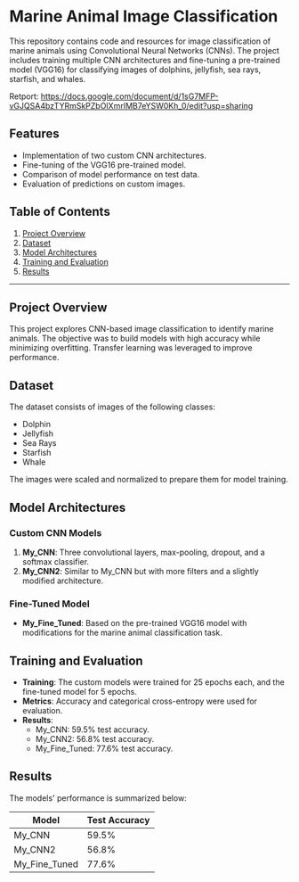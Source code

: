 # Marine Animal Image Classification

This repository contains code and resources for image classification of marine animals using Convolutional Neural Networks (CNNs). The project includes training multiple CNN architectures and fine-tuning a pre-trained model (VGG16) for classifying images of dolphins, jellyfish, sea rays, starfish, and whales.

Retport: https://docs.google.com/document/d/1sG7MFP-vGJQSA4bzTYRmSkPZbOIXmrIMB7eYSW0Kh_0/edit?usp=sharing

## Features

- Implementation of two custom CNN architectures.
- Fine-tuning of the VGG16 pre-trained model.
- Comparison of model performance on test data.
- Evaluation of predictions on custom images.

## Table of Contents

1. [Project Overview](#project-overview)
2. [Dataset](#dataset)
3. [Model Architectures](#model-architectures)
4. [Training and Evaluation](#training-and-evaluation)
5. [Results](#results)
---

## Project Overview

This project explores CNN-based image classification to identify marine animals. The objective was to build models with high accuracy while minimizing overfitting. Transfer learning was leveraged to improve performance.

## Dataset

The dataset consists of images of the following classes:
- Dolphin
- Jellyfish
- Sea Rays
- Starfish
- Whale

The images were scaled and normalized to prepare them for model training.

## Model Architectures

### Custom CNN Models
1. **My_CNN**: Three convolutional layers, max-pooling, dropout, and a softmax classifier.
2. **My_CNN2**: Similar to My_CNN but with more filters and a slightly modified architecture.

### Fine-Tuned Model
- **My_Fine_Tuned**: Based on the pre-trained VGG16 model with modifications for the marine animal classification task.

## Training and Evaluation

- **Training**: The custom models were trained for 25 epochs each, and the fine-tuned model for 5 epochs.
- **Metrics**: Accuracy and categorical cross-entropy were used for evaluation.
- **Results**:
  - My_CNN: 59.5% test accuracy.
  - My_CNN2: 56.8% test accuracy.
  - My_Fine_Tuned: 77.6% test accuracy.

## Results

The models' performance is summarized below:

| Model          | Test Accuracy |
|----------------|---------------|
| My_CNN         | 59.5%         |
| My_CNN2        | 56.8%         |
| My_Fine_Tuned  | 77.6%         |
